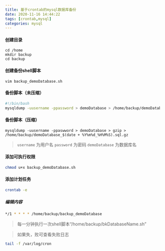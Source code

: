 ```yaml
---
title: 基于crontab的mysql数据库备份
date: 2020-11-16 14:44:22
tags: [crontab,mysql]
categories: mysql
---
```

#### 创建目录
```
cd /home
mkdir backup
cd backup
```
#### 创建备份shell脚本
```
vim backup_demoDatabase.sh
```
#### 备份脚本（未压缩）
```bash
#!/bin/bash
mysqldump -uusername -ppassword > demoDatabase > /home/backup/demoDatabase_$(date + %Y%m%d_%H%M%S).sql
```
#### 备份脚本（压缩）
```base
mysqldump -uusername -ppaswword > demoDatabase > gzip > /home/backup/demoDatabase_$(date + %Y%m%d_%H%M%S).sql.gz
```
> `username` 为用户名
> `password` 为密码
> `demoDatabase` 为数据库名

#### 添加可执行权限
```bash 
chmod u+x backup_demoDatabase.sh
```
#### 添加计划任务
```bash
crontab -e
```
##### 编辑内容



```bash 
*/1 * * * * /home/backup/backup_demoDatabase
```
> 每一分钟执行一次shell脚本“/home/backup/bkDatabaseName.sh”


> 如果失，败可查看失败日志
```bash 
tail -f /var/log/cron
```